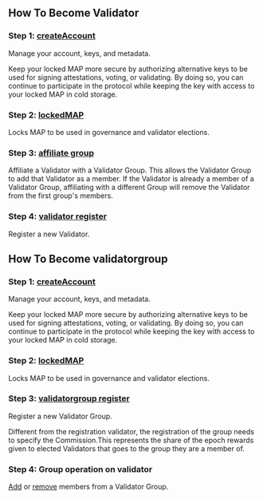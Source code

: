 ## How To Become Validator

### Step 1: [createAccount](ValidatorCli.md#CreateAccount)

Manage your account, keys, and metadata.

Keep your locked MAP more secure by authorizing alternative keys to be used for signing attestations, voting, or validating. By doing so, you can continue to participate in the protocol while keeping the key with access to your locked MAP in cold storage.

### Step 2: [lockedMAP](ValidatorCli.md#lockedMAP)

Locks MAP to be used in governance and validator elections.


### Step 3: [affiliate group](ValidatorCli.md#affiliate)

Affiliate a Validator with a Validator Group. This allows the Validator Group to add that Validator as a member. If the Validator is already a member of a Validator Group, affiliating with a different Group will remove the Validator from the first group's members.

### Step 4: [validator register](ValidatorCli.md#RegisterValidator)

Register a new Validator.


## How To Become validatorgroup

### Step 1: [createAccount](ValidatorCli.md#CreateAccount)

Manage your account, keys, and metadata.

Keep your locked MAP more secure by authorizing alternative keys to be used for signing attestations, voting, or validating. By doing so, you can continue to participate in the protocol while keeping the key with access to your locked MAP in cold storage.

### Step 2: [lockedMAP](ValidatorCli.md#lockedMAP)

Locks MAP to be used in governance and validator elections.


### Step 3: [validatorgroup register](ValidatorCli.md#RegisterGroup)

Register a new Validator Group.

Different from the registration validator, the registration of the group needs to specify the Commission.This represents the share of the epoch rewards given to elected Validators that goes to the group they are a member of.


### Step 4: Group operation on validator

[Add](ValidatorCli.md#AddFirstMember) or [remove](ValidatorCli.md#RemoveMember) members from a Validator Group.   





